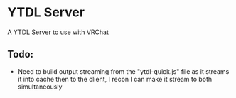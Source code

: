 # YTDL Server

A YTDL Server to use with VRChat 

## Todo:
- Need to build output streaming from the "ytdl-quick.js" file as it streams it into cache then to the client, I recon I can make it stream to both simultaneously
